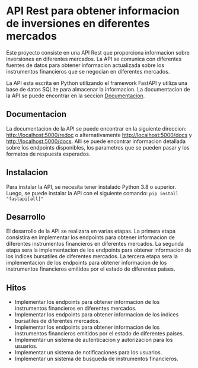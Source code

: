 # API Rest para obtener informacion de inversiones en diferentes mercados

Este proyecto consiste en una API Rest que proporciona informacion sobre inversiones en diferentes mercados. La API se comunica con diferentes fuentes de datos para obtener informacion actualizada sobre los instrumentos financieros que se negocian en diferentes mercados.

La API esta escrita en Python utilizando el framework FastAPI y utiliza una base de datos SQLite para almacenar la informacion. La documentacion de la API se puede encontrar en la seccion [Documentacion](#documentacion).

## Documentacion

La documentacion de la API se puede encontrar en la siguiente direccion: [http://localhost:5000/redoc](http://localhost:5000/redoc) o alternativamente [http://localhost:5000/docs](http://localhost:5000/docs) y [http://localhost:5000/docs](http://localhost:5000/openapi.json). Alli se puede encontrar informacion detallada sobre los endpoints disponibles, los parametros que se pueden pasar y los formatos de respuesta esperados.

## Instalacion

Para instalar la API, se necesita tener instalado Python 3.8 o superior. Luego, se puede instalar la API con el siguiente comando: `pip install "fastapi[all]"`

## Desarrollo

El desarrollo de la API se realizara en varias etapas. 
La primera etapa consistira en implementar los endpoints para obtener informacion de diferentes instrumentos financieros en diferentes mercados. 
La segunda etapa sera la implementacion de los endpoints para obtener informacion de los indices bursatiles de diferentes mercados. 
La tercera etapa sera la implementacion de los endpoints para obtener informacion de los instrumentos financieros emitidos por el estado de diferentes paises.

## Hitos

* Implementar los endpoints para obtener informacion de los instrumentos financieros en diferentes mercados.
* Implementar los endpoints para obtener informacion de los indices bursatiles de diferentes mercados.
* Implementar los endpoints para obtener informacion de los instrumentos financieros emitidos por el estado de diferentes paises.
* Implementar un sistema de autenticacion y autorizacion para los usuarios.
* Implementar un sistema de notificaciones para los usuarios.
* Implementar un sistema de busqueda de instrumentos financieros.
